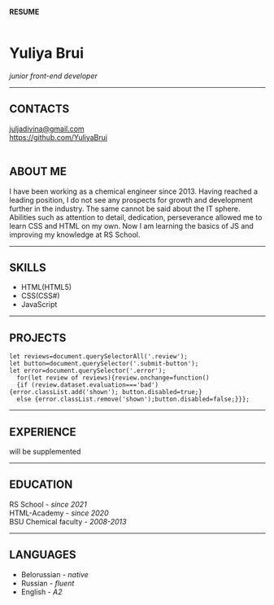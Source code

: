  **RESUME**</br>
</br>
 # **Yuliya Brui**</br> 
*junior front-end developer*</br>
***
## **CONTACTS**</br>
juljadivina@gmail.com</br>
<https://github.com/YuliyaBrui></br>
</br>
## **ABOUT ME**</br>
I have been working as a chemical engineer since 2013. Having reached a leading position, I do not see any prospects for growth and development further in the industry. The same cannot be said about the IT sphere. Abilities such as attention to detail, dedication, perseverance allowed me to learn CSS and HTML on my own. Now I am learning the basics of JS and improving my knowledge at RS School.
***

## **SKILLS**</br>
- HTML(HTML5)</br>
- CSS(CSS#)</br>
- JavaScript</br>
***
## **PROJECTS**</br>
```JS
let reviews=document.querySelectorAll('.review');
let button=document.querySelector('.submit-button');
let error=document.querySelector('.error');
  for(let review of reviews){review.onchange=function()
  {if (review.dataset.evaluation==='bad'){error.classList.add('shown'); button.disabled=true;} 
  else {error.classList.remove('shown');button.disabled=false;}}};

```
***
## **EXPERIENCE**</br>
will be supplemented
***

## **EDUCATION**</br>
RS School        -   _since 2021_</br>
HTML-Academy     -   _since 2020_</br>
BSU Chemical faculty  -    _2008-2013_</br>
***
## **LANGUAGES**</br>
- Belorussian   -   _native_</br>
- Russian      -    _fluent_</br>
- English      -    _A2_</br>
